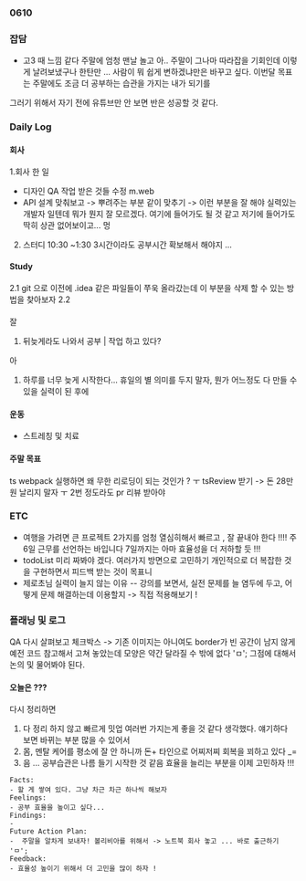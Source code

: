 ### 0610   

### 잡담

- 고3 때 느낌 같다
주말에 엄청 맨날 놀고 아.. 주말이 그나마 따라잡을 기회인데 이렇게 날려보냈구나 한탄만 ... 
사람이 뭐 쉽게 변하겠냐만은 바꾸고 싶다. 이번달 목표는 주말에도 조금 더 공부하는 습관을 가지는 내가 되기를 

그러기 위해서 자기 전에 유튜브만 안 보면 반은 성공할 것 같다. 


### Daily Log 

#### 회사 

1.회사 한 일   

- 디자인 QA 작업 받은 것들 수정 m.web 
- API 설계 맞춰보고 -> 뿌려주는 부분 같이 맞추기 -> 이런 부분을 잘 해야 실력있는 개발자 일텐데 
뭐가 뭔지 잘 모르겠다. 여기에 들어가도 될 것 같고 저기에 들어가도 딱히 상관 없어보이고... 멍

2. 스터디 
10:30 ~1:30  3시간이라도 공부시간 확보해서 해야지 ...

#### Study 

2.1 git 으로 이전에 .idea 같은 파일들이 쭈욱 올라갔는데 이 부분을 삭제 할 수 있는 방법을 찾아보자 
2.2 


#### 
잘 

1. 뒤늦게라도 나와서 공부 | 작업 하고 있다?


아
1. 하루를 너무 늦게 시작한다... 휴일의 별 의미를 두지 말자, 뭔가 어느정도 다 만들 수 있을 실력이 된 후에  



#### 운동 
- 스트레칭 및 치료

#### 주말 목표 

ts webpack 실행하면 왜 무한 리로딩이 되는 것인가 ? ㅜ
tsReview 받기 -> 돈 28만원 날리지 말자 ㅜ 2번 정도라도 pr 리뷰 받아야 

### ETC 
- 여행을 가려면 큰 프로젝트 2가지를 엄청 열심히해서 빠르고 , 잘 끝내야 한다 !!!! 주 6일 근무를 선언하는 바입니다
7일까지는 아마 효율성을 더 저하할 듯 !!! 
- todoList 미리 짜봐야 겠다.  여러가지 방면으로 고민하기 개인적으로 더 복잡한 것을 구현하면서 피드백 받는 것이 목표니 
- 제로초님 실력이 늘지 않는 이유 
-- 강의를 보면서, 실전 문제를 늘 염두에 두고, 어떻게 문제 해결하는데 이용할지 -> 직접 적용해보기 !

### 플래닝 및 로그 

QA 다시 살펴보고 체크박스 -> 기존 이미지는 아니여도 border가 빈 공간이 남지 않게 예전 코드 참고해서 
고쳐 놓았는데 모양은 약간 달라질 수 밖에 없다 'ㅁ'; 그점에 대해서 논의 및 물어봐야 된다. 
 
 
 
#### 오늘은 ???

다시 정리하면 
1. 다 정리 하지 않고 빠르게 밋업 여러번 가지는게 좋을 것 같다 생각했다. 얘기하다 보면 바뀌는 부분 많을 수 있어서 
2. 몸, 멘탈 케어를 평소에 잘 안 하니까 돈+ 타인으로 어찌저찌 회복을 꾀하고 있다 _=  
3. 음 ... 공부습관은 나름 들기 시작한 것 같음 효율을 늘리는 부분을 이제 고민하자 !!!      
  

```
Facts: 
- 할 게 쌓여 있다. 그냥 차근 차근 하나씩 해보자 
Feelings:  
- 공부 효율을 높이고 싶다...  
Findings:  
-   
Future Action Plan:  
-  주말을 알차게 보내자! 볼리비아를 위해서 -> 노트북 회사 놓고 ... 바로 출근하기 'ㅁ'; 
Feedback:  
- 효율성 높이기 위해서 더 고민을 많이 하자 ! 
```




